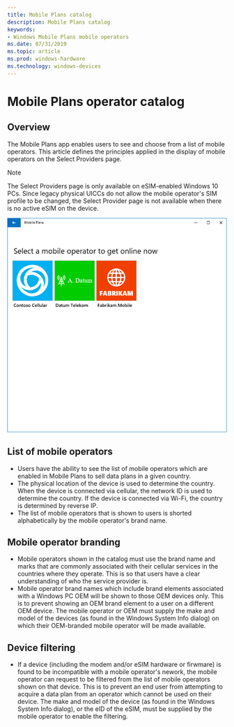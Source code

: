 ```yaml
---
title: Mobile Plans catalog
description: Mobile Plans catalog
keywords:
- Windows Mobile Plans mobile operators
ms.date: 07/31/2019
ms.topic: article
ms.prod: windows-hardware
ms.technology: windows-devices
---
```



# Mobile Plans operator catalog

## Overview

The Mobile Plans app enables users to see and choose from a list of mobile operators. This article defines the principles applied in the display of mobile operators on the Select Providers page.

> [!NOTE]
> The Select Providers page is only available on eSIM-enabled Windows 10 PCs. Since legacy physical UICCs do not allow the mobile operator's SIM profile to be changed, the Select Provider page is not available when there is no active eSIM on the device.

![Select Providers page](images/select_provider_page.png)

## List of mobile operators

- Users have the ability to see the list of mobile operators which are enabled in Mobile Plans to sell data plans in a given country.
- The physical location of the device is used to determine the country. When the device is connected via cellular, the network ID is used to determine the country. If the device is connected via Wi-Fi, the country is determined by reverse IP.
- The list of mobile operators that is shown to users is shorted alphabetically by the mobile operator's brand name.

## Mobile operator branding
- Mobile operators shown in the catalog must use the brand name and marks that are commonly associated with their cellular services in the countries where they operate. This is so that users have a clear understanding of who the service provider is.
- Mobile operator brand names which include brand elements associated with a Windows PC OEM will be shown to those OEM devices only. This is to prevent showing an OEM brand element to a user on a different OEM device. The mobile operator or OEM must supply the make and model of the devices (as found in the Windows System Info dialog) on which their OEM-branded mobile operator will be made available.

## Device filtering
- If a device (including the modem and/or eSIM hardware or firwmare) is found to be incompatible with a mobile operator's nework, the mobile operator can request to be filtered from the list of mobile operators shown on that device. This is to prevent an end user from attempting to acquire a data plan from an operator which cannot be used on their device. The make and model of the device (as found in the Windows System Info dialog), or the eID of the eSIM, must be supplied by the mobile operator to enable the filtering.
